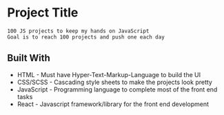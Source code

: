 # Project Title
```
100 JS projects to keep my hands on JavaScript
Goal is to reach 100 projects and push one each day
```


## Built With

* HTML - Must have Hyper-Text-Markup-Language to build the UI
* CSS/SCSS - Cascading style sheets to make the projects look pretty
* JavaScript - Programming language to complete most of the front end tasks
* React - Javascript framework/library for the front end development

